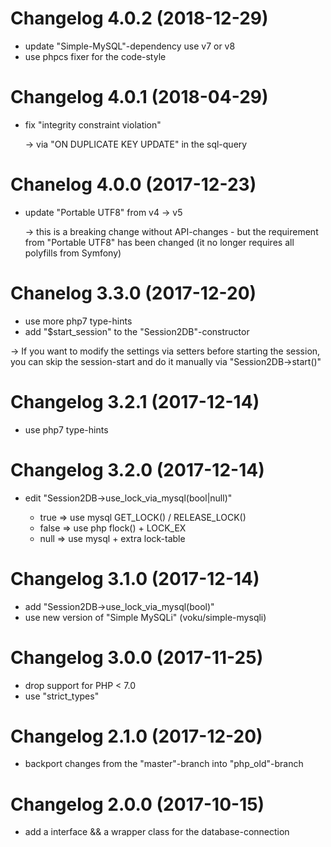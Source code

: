 # Changelog 4.0.2 (2018-12-29)

* update "Simple-MySQL"-dependency use v7 or v8
* use phpcs fixer for the code-style


# Changelog 4.0.1 (2018-04-29)

* fix "integrity constraint violation" 

  -> via "ON DUPLICATE KEY UPDATE" in the sql-query


# Chanelog 4.0.0 (2017-12-23)

* update "Portable UTF8" from v4 -> v5
  
  -> this is a breaking change without API-changes - but the requirement from 
     "Portable UTF8" has been changed (it no longer requires all polyfills from Symfony)


# Chanelog 3.3.0 (2017-12-20)

* use more php7 type-hints
* add "$start_session" to the "Session2DB"-constructor

-> If you want to modify the settings via setters before  starting the session, you can skip the session-start and do it manually via "Session2DB->start()"


# Changelog 3.2.1 (2017-12-14)

* use php7 type-hints


# Changelog 3.2.0 (2017-12-14)

* edit "Session2DB->use_lock_via_mysql(bool|null)"

   - true => use mysql GET_LOCK() / RELEASE_LOCK()
   - false => use php flock() + LOCK_EX
   - null => use mysql + extra lock-table


# Changelog 3.1.0 (2017-12-14)

* add "Session2DB->use_lock_via_mysql(bool)"
* use new version of "Simple MySQLi" (voku/simple-mysqli)


# Changelog 3.0.0 (2017-11-25)

* drop support for PHP < 7.0
* use "strict_types"


# Changelog 2.1.0 (2017-12-20)

* backport changes from the "master"-branch into "php_old"-branch


# Changelog 2.0.0 (2017-10-15)

* add a interface && a wrapper class for the database-connection
